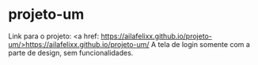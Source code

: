 # projeto-um
Link para o projeto: <a href: https://ailafelixx.github.io/projeto-um/>https://ailafelixx.github.io/projeto-um/</a>
 A tela de login somente com a parte de design, sem funcionalidades.
